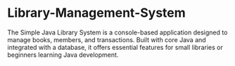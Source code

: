 # Library-Management-System
The Simple Java Library System is a console-based application designed to manage books, members, and transactions. Built with core Java and integrated with a database, it offers essential features for small libraries or beginners learning Java development.
